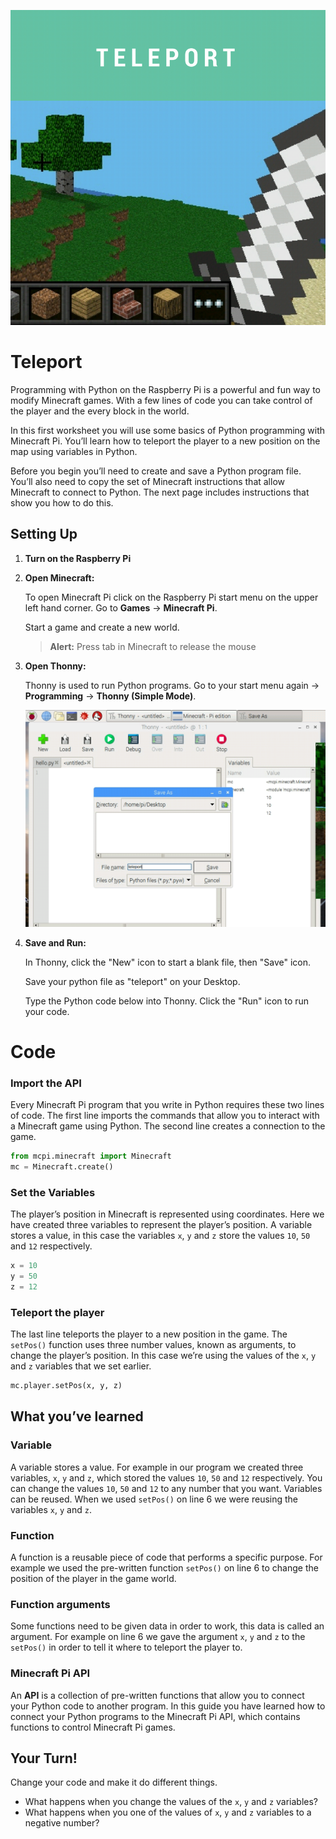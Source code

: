 <div class="intro">

![title cover](/images/covers/1.png)

# Teleport

Programming with Python on the Raspberry Pi is a powerful and fun way to modify Minecraft games. With a few lines of code you can take control of the player and the every block in the world.

In this first worksheet you will use some basics of Python programming with Minecraft Pi. You’ll learn how to teleport the player to a new position on the map using variables in Python.

Before you begin you’ll need to create and save a Python program file. You’ll also need to copy the set of Minecraft instructions that allow Minecraft to connect to Python. The next page includes instructions that show you how to do this.

</div>

<div class="setting-up">

## Setting Up

1. **Turn on the Raspberry Pi**

2. **Open Minecraft:**

    To open Minecraft Pi click on the Raspberry Pi start menu on the upper left hand corner. Go to **Games** -> **Minecraft Pi**.

    Start a game and create a new world.

    > **Alert:** Press tab in Minecraft to release the mouse

3. **Open Thonny:**

    Thonny is used to run Python programs. Go to your start menu again -> **Programming** -> **Thonny (Simple Mode)**.

    ![save file screencap](/images/01-screen-caps/save-file-in-thonny.png)

4. **Save and Run:**

    In Thonny, click the "New" icon to start a blank file, then "Save" icon.

    Save your python file as "teleport" on your Desktop.

    Type the Python code below into Thonny. Click the "Run" icon to run your code.

</div>

<div class="recipe-code">

# Code

<div class="recipe-code-section">

### Import the API

Every Minecraft Pi program that you write in Python requires these two lines of code. The first line imports the commands that allow you to interact with a Minecraft game using Python. The second line creates a connection to the game.

```py
from mcpi.minecraft import Minecraft
mc = Minecraft.create()
```
</div>

<div class="recipe-code-section">

### Set the Variables

The player’s position in Minecraft is represented using coordinates. Here we have created three variables to represent the player’s position. A variable stores a value, in this case the variables `x`, `y` and `z` store the values `10`, `50` and `12` respectively.

```py
x = 10
y = 50
z = 12
```
</div>

<div class="recipe-code-section">

### Teleport the player

The last line teleports the player to a new position in the game. The `setPos()` function uses three number values, known as arguments, to change the player’s position. In this case we’re using the values of the `x`, `y` and `z` variables that we set earlier.


```py
mc.player.setPos(x, y, z)
```
</div>
</div>

<div class="summary">
<div class="what-youve-learned">

## What you’ve learned

### Variable

A variable stores a value. For example in our program we created three variables, `x`, `y` and `z`, which stored the values `10`, `50` and `12` respectively. You can change the values `10`, `50` and `12` to any number that you want. Variables can be reused. When we used `setPos()` on line 6 we were reusing the variables `x`, `y` and `z`.

### Function

A function is a reusable piece of code that performs a specific purpose. For example we used the pre-written function `setPos()` on line 6 to change the position of the player in the game world.

### Function arguments

Some functions need to be given data in order to work, this data is called an argument. For example on line 6 we gave the argument `x`, `y` and `z` to the `setPos()` in order to tell it where to teleport the player to.

### Minecraft Pi API

An **API** is a collection of pre-written functions that allow you to connect your Python code to another program. In this guide you have learned how to connect your Python programs to the Minecraft Pi API, which contains functions to control Minecraft Pi games.

</div>

<div class="extension">

## Your Turn!

Change your code and make it do different things.

- What happens when you change the values of the `x`, `y` and `z` variables?
- What happens when you one of the values of `x`, `y` and `z` variables to a negative number?

</div>
</div>
